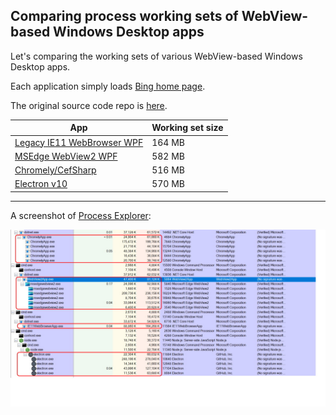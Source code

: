 ## Comparing process working sets of WebView-based Windows Desktop apps  

Let's comparing the working sets of various WebView-based Windows Desktop apps. 

Each application simply loads [Bing home page](https://www.bing.com/).

The original source code repo is [here](https://github.com/noseratio/CompareWebViews).

|App|Working set size|
|---|----------------|
|[Legacy IE11 WebBrowser WPF](https://github.com/noseratio/CompareWebViews/tree/main/IE11WebBrowserApp)|164 MB|
|[MSEdge WebView2 WPF](https://github.com/noseratio/CompareWebViews/tree/main/WebView2App)|582 MB|
|[Chromely/CefSharp](https://github.com/noseratio/CompareWebViews/tree/main/ChromelyApp)|516 MB|
|[Electron v10](https://github.com/noseratio/CompareWebViews/tree/main/ElectronApp)|570 MB|

<hr>

A screenshot of [Process Explorer](https://docs.microsoft.com/en-us/sysinternals/downloads/process-explorer):

![WebView working memory sets](https://raw.githubusercontent.com/noseratio/CompareWebViews/main/procexp.jpg)
